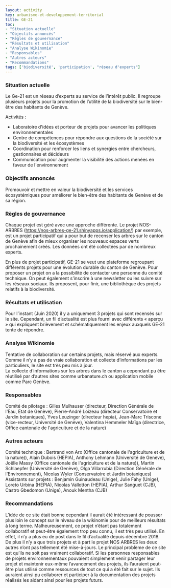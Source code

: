 ```yaml
---
layout: activity
key: urbanisme-et-developpement-territorial
title: GE-21
toc:
- "Situation actuelle"
- "Objectifs annoncés"
- "Règles de gouvernance"
- "Résultats et utilisation"
- "Analyse Wikinomie"
- "Responsables"
- "Autres acteurs"
- "Recommandations"
tags: ['biodiversité', 'participation', "réseau d'experts"]
---
```


### Situation actuelle

Le Ge-21 est un réseau d’experts au service de l’intérêt public.  Il regroupe plusieurs projets pour la promotion de l’utilité de la biodiversité sur le bien-être des habitants de Genève.

Activités :

* 	Laboratoire d'idées et porteur de projets pour avancer les politiques environnementales
* 	Centre de compétences pour répondre aux questions de la société sur la biodiversité et les écosystèmes
* 	Coordination pour renforcer les liens et synergies entre chercheurs, gestionnaires et décideurs
* 	Communication pour augmenter la visibilité des actions menées en faveur de l'environnement


### Objectifs annoncés

Promouvoir et mettre en valeur la biodiversité et les services écosystémiques pour améliorer le bien-être des habitants de Genève et de sa région.


### Règles de gouvernance

Chaque projet est géré avec une approche différente. Le projet NOS-ARBRES (https://nos-arbres-ge-21.shinyapps.io/application/) par exemple, est un projet participatif qui a pour but de recenser les arbres sur le canton de Genève afin de mieux organiser les nouveaux espaces verts prochainement créés. Les données ont été collectées par de nombreux experts.

En plus de projet participatif, GE-21 se veut une plateforme regroupant différents projets pour une évolution durable du canton de Genève. Pour proposer un projet on a la possibilité de contacter une personne du comité technique. On peut également s’inscrire à une newsletter ou les suivre sur les réseaux sociaux. Ils proposent, pour finir, une bibliothèque des projets relatifs à la biodiversité.



### Résultats et utilisation

Pour l’instant (Juin 2020) il y a uniquement 3 projets qui sont recensés sur le site. Cependant, un fil d’actualité est plus fourni avec différents « aperçu » qui expliquent brièvement et schématiquement les enjeux auxquels GE-21 tente de répondre.


### Analyse Wikinomie

Tentative de collaboration sur certains projets, mais réservé aux experts. 
Comme il n’y a pas de vraie collaboration et collecte d’informations par les particuliers, le site est très peu mis à jour.  
La collecte d’informations sur les arbres dans le canton a cependant pu être réutilisé par d’autres sites comme urbanature.ch ou application mobile comme Parc Genève.


### Responsables

Comité de pilotage :
Gilles Mulhauser (directeur, Direction Générale de l'Eau, Etat de Genève), Pierre-André Loizeau (directeur Conservatoire et Jardin botaniques), Yves Leuzinger (directeur hepia), Jean-Marc Triscone (vice-recteur, Université de Genève), Valentina Hemmeler Maïga (directrice, Office cantonale de l'agriculture et de la nature)

### Autres acteurs

Comité technique :
Bertrand von Arx (Office cantonale de l'agriculture et de la nature)), Alain Dubois (HEPIA), Anthony Lehmann (Université de Genève), Joëlle Massy (Office cantonale de l'agriculture et de la nature)), Martin Schlaepfer (Université de Genève), Olga Villarrubia (Direction Générale de l'Environnement), Nicolas Wyler (Conservatoire et Jardin botaniques)
Assistants sur projets :
Benjamin Guinaudeau (Unige), Julie Fahy (Unige), Loreto Urbina (HEPIA), Nicolas Vallotton (HEPIA), Arthur Sanguet (CJB), Castro Gbedomon (Unige), Anouk Mentha (CJB)


### Recommandations

L’idée de ce site était bonne cependant il aurait été intéressant de pousser plus loin le concept sur le niveau de la wikinomie pour de meilleurs résultats à long terme. Malheureusement, ce projet n’étant pas totalement collaboratif et peut-être également trop peu connu, il est très peu utilisé. En effet, il n’y a plus eu de post dans le fil d’actualité depuis décembre 2018. De plus il n’y a que trois projets et à part le projet NOS ARBRES les deux autres n’ont pas tellement été mise-à-jours. Le principal problème de ce site est qu’ils ne soit pas vraiment collaboratif. Si les personnes responsables de projets environnementaux pouvaient simplement venir partager leur projet et maintenir eux-même l’avancement des projets, ils l’auraient peut-être plus utilisé comme ressources de tout ce qui a été fait sur le sujet. Ils auraient ainsi pu collaborer et participer à la documentation des projets réalisés les aidant ainsi pour les projets futurs.